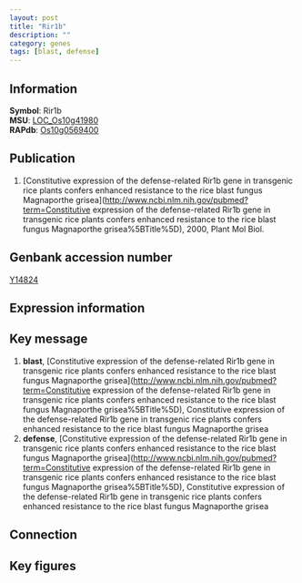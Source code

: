 ```yaml
---
layout: post
title: "Rir1b"
description: ""
category: genes
tags: [blast, defense]
---
```


## Information
__Symbol__: Rir1b  
__MSU__: [LOC_Os10g41980](http://rice.plantbiology.msu.edu/cgi-bin/ORF_infopage.cgi?orf=LOC_Os10g41980)  
__RAPdb__: [Os10g0569400](http://rapdb.dna.affrc.go.jp/viewer/gbrowse_details/irgsp1?name=Os10g0569400)  

## Publication
1. [Constitutive expression of the defense-related Rir1b gene in transgenic rice plants confers enhanced resistance to the rice blast fungus Magnaporthe grisea](http://www.ncbi.nlm.nih.gov/pubmed?term=Constitutive expression of the defense-related Rir1b gene in transgenic rice plants confers enhanced resistance to the rice blast fungus Magnaporthe grisea%5BTitle%5D), 2000, Plant Mol Biol.

## Genbank accession number
[Y14824](http://www.ncbi.nlm.nih.gov/nuccore/Y14824)  

## Expression information

## Key message
1. __blast__, [Constitutive expression of the defense-related Rir1b gene in transgenic rice plants confers enhanced resistance to the rice blast fungus Magnaporthe grisea](http://www.ncbi.nlm.nih.gov/pubmed?term=Constitutive expression of the defense-related Rir1b gene in transgenic rice plants confers enhanced resistance to the rice blast fungus Magnaporthe grisea%5BTitle%5D), Constitutive expression of the defense-related Rir1b gene in transgenic rice plants confers enhanced resistance to the rice blast fungus Magnaporthe grisea
2. __defense__, [Constitutive expression of the defense-related Rir1b gene in transgenic rice plants confers enhanced resistance to the rice blast fungus Magnaporthe grisea](http://www.ncbi.nlm.nih.gov/pubmed?term=Constitutive expression of the defense-related Rir1b gene in transgenic rice plants confers enhanced resistance to the rice blast fungus Magnaporthe grisea%5BTitle%5D), Constitutive expression of the defense-related Rir1b gene in transgenic rice plants confers enhanced resistance to the rice blast fungus Magnaporthe grisea

## Connection

## Key figures


